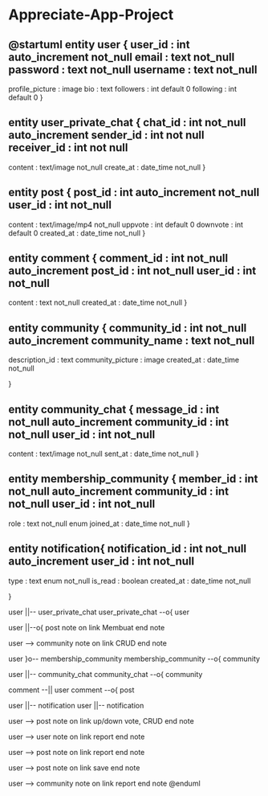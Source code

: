 # Appreciate-App-Project

@startuml
entity user {
  user_id : int auto_increment not_null <PK>
  email : text not_null
  password : text not_null
  username : text not_null 
  --
  profile_picture : image 
  bio : text 
  followers : int default 0
  following : int default 0
}

entity user_private_chat {
  chat_id : int not_null auto_increment <PK>
  sender_id : int not null <FK>
  receiver_id : int not null <FK>
  --
  content : text/image not_null
  create_at : date_time not_null
}

entity post {
  post_id : int auto_increment not_null <PK>
  user_id : int not_null <FK>
  --
  content : text/image/mp4 not_null 
  uppvote : int default 0
  downvote : int default 0
  created_at : date_time not_null
}

entity comment {
  comment_id : int not_null auto_increment <PK>
  post_id : int not_null <FK>
  user_id : int not_null <FK>
  --
  content : text not_null
  created_at : date_time not_null
}

entity community {
  community_id : int not_null auto_increment <PK>
  community_name : text not_null 
  --
  description_id : text 
  community_picture : image
  created_at : date_time not_null

}

entity community_chat {
   message_id : int not_null auto_increment <PK>
   community_id : int not_null <FK>
   user_id : int not_null <FK>
   --
   content : text/image not_null
   sent_at : date_time not_null
}

entity membership_community {
  member_id : int not_null auto_increment <PK>
  community_id : int not_null <FK>
  user_id : int not_null <FK>
  -- 
  role : text not_null enum
  joined_at : date_time not_null
}

entity notification{
  notification_id : int not_null auto_increment <PK>
  user_id : int not_null <FK>
  --
  type : text enum not_null
  is_read : boolean
  created_at : date_time not_null
  
}

user ||-- user_private_chat
user_private_chat --o{ user

user ||--o{ post
note on link
Membuat
end note

user --> community
note on link
CRUD
end note

user }o-- membership_community
membership_community --o{ community

user ||-- community_chat
community_chat --o{ community

comment --|| user
comment --o{ post

user ||-- notification
user ||-- notification

user --> post
note on link
up/down vote, CRUD
end note

user --> user
note on link
report
end note

user --> post
note on link
report
end note

user --> post
note on link
save
end note

user --> community
note on link
report 
end note
@enduml
